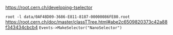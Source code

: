 https://root.cern.ch/developing-tselector

`root -l data/0AF48D09-3686-E811-8187-00000086FE80.root`
https://root.cern.ch/doc/master/classTTree.html#abe2c6509820373c42a88f343434cbcb4
`Events->MakeSelector("NanoSelector")`
